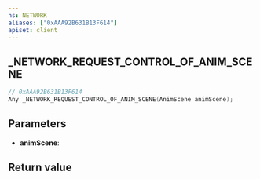 ```yaml
---
ns: NETWORK
aliases: ["0xAAA92B631B13F614"]
apiset: client
---
```

## _NETWORK_REQUEST_CONTROL_OF_ANIM_SCENE

```c
// 0xAAA92B631B13F614
Any _NETWORK_REQUEST_CONTROL_OF_ANIM_SCENE(AnimScene animScene);
```


## Parameters
* **animScene**:

## Return value

